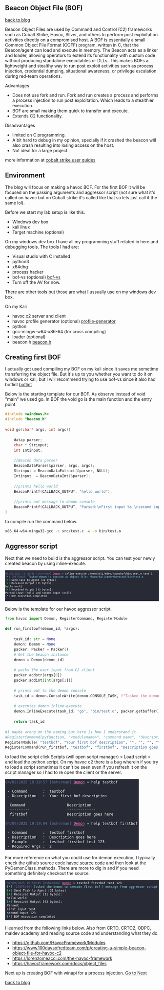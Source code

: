 ## Beacon Object File (BOF)
[back to blog](../blog.md)

Beacon Object Files are used by Command and Control (C2) frameworks such as Cobalt Strike, Havoc, Sliver, and others to perform post exploitation activities directly on a compromised host. A BOF is essentially a small Common Object File Format (COFF) program, written in C, that the Beacon/agent can load and execute in memory. The Beacon acts as a linker and loader, allowing operators to extend its functionality with custom code without producing standalone executables or DLLs. This makes BOFs a lightweight and stealthy way to run post exploit activities such as process injection, credential dumping, situational awareness, or privilege escalation during red-team operations.

Advantages
- Does not use fork and run. Fork and run creates a process and performs a process injection to run post exploitation. Which leads to a stealthier execution.
- BOF are small making them quick to transfer and execute.
- Extends C2 functionality.

Disadvantages
- limited on C programming.
- A bit hard to debug in my opinion, specially if it crashed the beacon will also crash resulting into losing access on the host. 
- Not ideal for a large project.

more information at [cobalt strike user guides](https://hstechdocs.helpsystems.com/manuals/cobaltstrike/current/userguide/content/topics/beacon-object-files_main.htm)

## Environment

The blog will focus on making a havoc BOF. For the first BOF it will be focused on the passing arguments and aggressor script (not sure what it's called on havoc but on Cobalt strike it's called like that so lets just call it the same lol). 

Before we start my lab setup is like this.
- Windows dev box
- kali linux
- Target machine (optional) 

On my windows dev box I have all my programming stuff related in here and debugging tools. The tools I had are:
- Visual studio with C installed
- python3
- x64dbg
- process hacker
- bof-vs (optional) [bof-vs](https://github.com/Cobalt-Strike/bof-vs)
- Turn off the AV for now.

There are other tools but those are what I ussually use on my windows dev box.

On my Kali
- havoc c2 server and client
- havoc profile generator (optional) [profile-generator](https://github.com/Ghost53574/havoc_profile_generator)
- python
- gcc-mingw-w64-x86-64 (for cross compiling)
- loader (optional)
- beacon.h [beacon.h](https://github.com/Cobalt-Strike/bof_template/blob/main/beacon.h)

## Creating first BOF

I actually got used compiling my BOF on my kali since it saves me sometime transferring the object file. But it's up to you whether you want to do it on windows or kali, but I will recommend trying to use bof-vs since it also had boflint [boflint](https://www.outflank.nl/blog/2025/06/30/bof-linting-for-accelerated-development/)

Below is the starting template for our BOF. As observe instead of void "main" we used go. In BOF the void go is the main function and the entry point.

```c
#include <windows.h>
#include "beacon.h"

void go(char* args, int argc){
    
    datap parser;
    char * Strinput;
    int Intinput;

    //Beacon data parser
    BeaconDataParse(&parser, args, argc);
    Strinput = BeaconDataExtract(&parser, NULL);
    Intinput  = BeaconDataInt(&parser);

    //prints hello world
    BeaconPrintf(CALLBACK_OUTPUT, "hello world");

    //prints out message to demon console
    BeaconPrintf(CALLBACK_OUTPUT, "Parsed:\nFirst input %s \nsecond input %d ", Strinput, Intinput);
}
```

to compile run the command below.

```bash
x86_64-w64-mingw32-gcc -c src/test.c -w -o bin/test.o
```

## Aggressor script

Next that we need to build is the aggressor script. You can test your newly created beacon by using inline-execute.

![alt text](img/image.png "Exucting BOF via inline-execute")

Below is the template for our havoc aggressor script.

```py
from havoc import Demon, RegisterCommand, RegisterModule

def run_firstbof(demon_id, *args):
    
    task_id: str = None
    demon: Demon = None
    packer: Packer = Packer() 
    # Get the beacon instance
    demon = Demon(demon_id)

    # packs the user input from C2 client
    packer.addstr(args[0])
    packer.addint(int(args[1]))

    # prints out to the demon console
    task_id = demon.ConsoleWrite(demon.CONSOLE_TASK, f"Tasked the demon to execute first bof | message from aggressor script")
    
    # executes demon inline-execute
    demon.InlineExecute(task_id, "go", "bin/test.o", packer.getbuffer(), False)

    return task_id

#I maybe wrong on the naming but here is how I understand it.
#RegisterCommand(pyfunction, "<modulename>", "command name", "description can be seen via help <modulename>", <not sure>, "shows an example usage command can be seen via help <modulename> <command name>", "example command to execute just the args ")
RegisterModule( "testbof", "Your first bof description", "", "", "", ""  )
RegisterCommand(run_firstbof, "testbof", "firstbof", "Description goes here", 0, "usage: ", "test 123")
```

to load the script click Scripts (will open script manager) > Load script > and load the python script. On my havoc c2 there is a bug wherein if you try to load a script sometimes it can't be seen even if you refresh it on the script manager so I had to re open the client or the server.

![alt text](img/image2.png "Aggressor script loaded")

For more reference on what you could use for demon execution, I typically check the github source code [havoc source code](https://github.com/HavocFramework/Havoc/blob/main/client/src/Havoc/PythonApi/PyDemonClass.cc) and then look at the PyDemonClass_methods. There are more to dig in and if you need something definitely checkout the source.

![alt text](img/image3.png "BOF executed and input parsed")

I learned from the following links below. Also from CRTO, CRTO2, ODPC, maldev academy and reading source code and understanding what they do.
- https://github.com/HavocFramework/Modules
- https://www.100daysofredteam.com/p/creating-a-simple-beacon-object-file-for-havoc-c2
- https://lorenzomeacci.com/the-havoc-framework
- https://havocframework.com/docs/object_files

Next up is creating BOF with winapi for a process injection.
[Go to Next](procinjbof.md)

[back to blog](../blog.md)